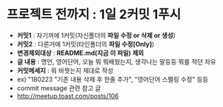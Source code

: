 # 프로젝트 전까지 : 1일 2커밋 1푸시
- **커밋1** : 자기꺼에 1커밋(자신폴더의 **파일 수정 or 삭제 or 생성**)
- **커밋2** : 다른거에 1커밋(타인폴더의 **파일 수정[Only]**)
- **변경제외대상** : **README.md(지금 이 파일) 제외**
- **글 내용** : 명언, 영어단어, 오늘 뭐 뭐배웠는지, 생각나는 말등등 뭐를 적던 자유
- **커밋메세지** : 뭐 바꿧는지 제대로 작성
- ex) "180223 "기존 내용 삭제 후 한줄 추가", "영어단어 스펠링 수정" 등등
- commit message 관련 참고 글
- http://meetup.toast.com/posts/106
